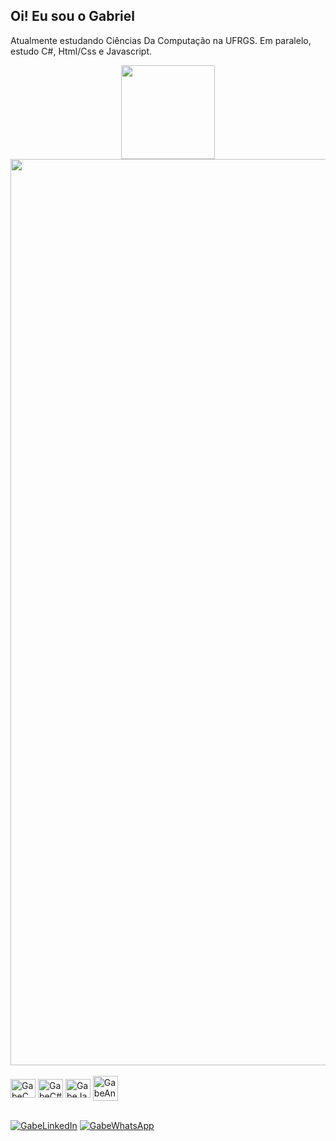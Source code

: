  <h2>Oi! Eu sou o Gabriel</h2>
 <p>Atualmente estudando Ciências Da Computação na UFRGS. Em paralelo, estudo C#, Html/Css e Javascript.</p>
  <div align="center">
  <a href="https://github.com/gabemontanet">
  <img height="150em" src="https://github-readme-stats.vercel.app/api?username=gabemontanet&show_icons=true&theme=dark&include_all_commits&count_private=true" style:"max-width: 100%;"/>
  <img height="1450em" src="https://github-readme-stats.vercel.app/api/top-langs/?username=gabemontanet&layout=compact&langscount=16&theme=dark" style:"max-width: 100%;"/>
   </a>
  </div>
  <div style="display: inline-block;"><br>
    <img align="center" alt ="GabeC" height="30" width="40" src="https://cdn.jsdelivr.net/gh/devicons/devicon/icons/c/c-original.svg">
    <img align="center" alt ="GabeC#" height="30" width="40" src="https://cdn.jsdelivr.net/gh/devicons/devicon/icons/csharp/csharp-plain.svg">
    <img align="center" alt ="GabeJavascript" height="30" width="40" src="https://cdn.jsdelivr.net/gh/devicons/devicon/icons/javascript/javascript-plain.svg">
    <img align="center" alt ="GabeAngular" height"30" width="40" src="https://cdn.jsdelivr.net/gh/devicons/devicon/icons/angularjs/angularjs-plain.svg">
  </div>
  
  ##
  <div>
    <a href="https://www.linkedin.com/in/gabriel-montanet-614931208/" target="_blank"><img align = "center" alt="GabeLinkedIn" src="https://camo.githubusercontent.com/c00f87aeebbec37f3ee0857cc4c20b21fefde8a96caf4744383ebfe44a47fe3f/68747470733a2f2f696d672e736869656c64732e696f2f62616467652f2d4c696e6b6564496e2d2532333030373742353f7374796c653d666f722d7468652d6261646765266c6f676f3d6c696e6b6564696e266c6f676f436f6c6f723d7768697465" /></a>
   <a href="https://wa.me/+5551993471256" target="_blank"><img align = "center" alt="GabeWhatsApp" src="https://img.shields.io/badge/WhatsApp-25D366?style=for-the-badge&logo=whatsapp&logoColor=white">
    
  </div>

